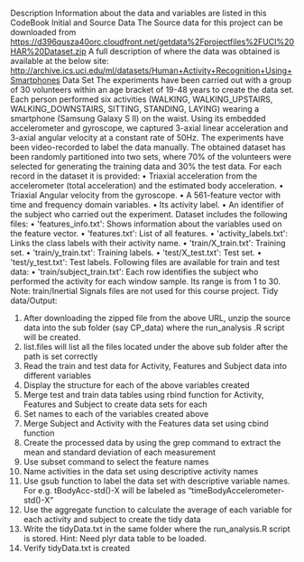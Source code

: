 Description
Information about the data and variables are listed in this CodeBook
Initial and Source Data
The Source data for this project can be downloaded from
https://d396qusza40orc.cloudfront.net/getdata%2Fprojectfiles%2FUCI%20HAR%20Dataset.zip
A full description of where the data was obtained is available at the below site:
http://archive.ics.uci.edu/ml/datasets/Human+Activity+Recognition+Using+Smartphones
Data Set 
The experiments have been carried out with a group of 30 volunteers within an age bracket of 19-48 years to create the data set. Each person performed six activities (WALKING, WALKING_UPSTAIRS, WALKING_DOWNSTAIRS, SITTING, STANDING, LAYING) wearing a smartphone (Samsung Galaxy S II) on the waist. Using its embedded accelerometer and gyroscope, we captured 3-axial linear acceleration and 3-axial angular velocity at a constant rate of 50Hz. The experiments have been video-recorded to label the data manually. The obtained dataset has been randomly partitioned into two sets, where 70% of the volunteers were selected for generating the training data and 30% the test data.
For each record in the dataset it is provided:
•	Triaxial acceleration from the accelerometer (total acceleration) and the estimated body acceleration.
•	Triaxial Angular velocity from the gyroscope.
•	A 561-feature vector with time and frequency domain variables.
•	Its activity label.
•	An identifier of the subject who carried out the experiment.
Dataset includes the following files:
•	'features_info.txt': Shows information about the variables used on the feature vector.
•	'features.txt': List of all features.
•	'activity_labels.txt': Links the class labels with their activity name.
•	'train/X_train.txt': Training set.
•	'train/y_train.txt': Training labels.
•	'test/X_test.txt': Test set.
•	'test/y_test.txt': Test labels.
Following files are available for train and test data:
•	'train/subject_train.txt': Each row identifies the subject who performed the activity for each window sample. Its range is from 1 to 30.
Note: train/Inertial Signals files are not used for this course project.
Tidy data/Output:
1.	After downloading the zipped  file from the above URL, unzip the source data into the sub folder (say CP_data) where the run_analysis .R script will be created.
2.	list.files will list all the files located under the above sub folder after the path is set correctly
3.	Read the train and test data for Activity, Features and  Subject data into different variables
4.	Display the structure for each of the above variables created
5.	Merge test and train data tables  using rbind function  for Activity, Features and Subject to create data sets for each
6.	Set names to each of the variables created above
7.	Merge Subject and Activity with the Features data set using cbind function
8.	Create the processed data  by using the grep command to extract the mean and standard deviation  of each measurement
9.	Use subset command to select the feature names
10.	Name activities in the data set using descriptive activity names
11.	Use gsub function to label the data set with descriptive variable names. For e.g.  tBodyAcc-std()-X will be labeled as “timeBodyAccelerometer-std()-X”
12.	Use the aggregate function to calculate the average of each variable for each activity and subject to create the tidy data
13.	Write the tidyData.txt in the same folder where the run_analysis.R script is stored. Hint: Need plyr data table to be loaded.
14.	Verify tidyData.txt is created

